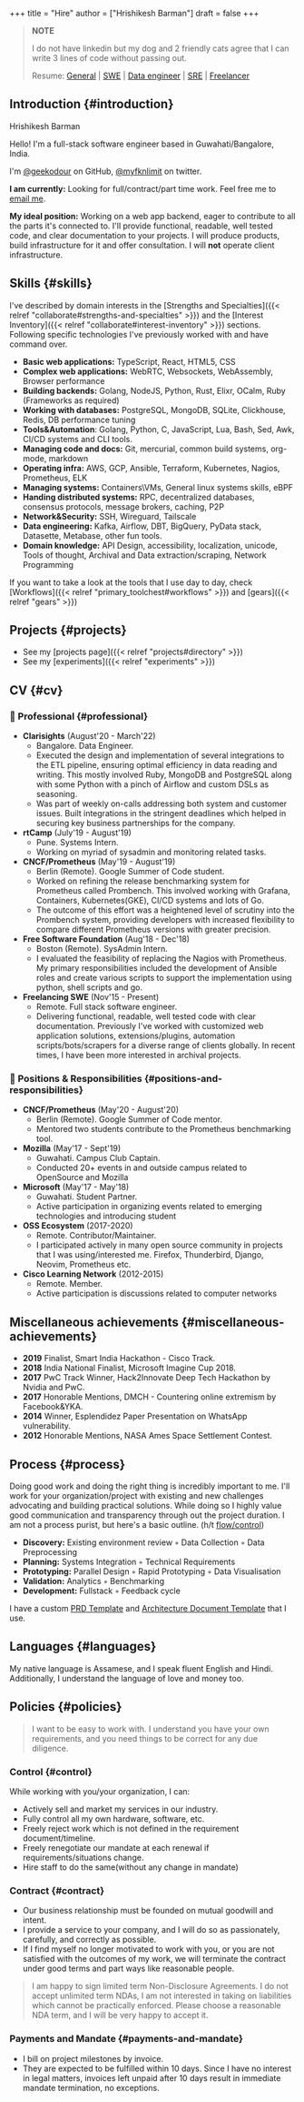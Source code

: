 +++
title = "Hire"
author = ["Hrishikesh Barman"]
draft = false
+++

<div class="book-hint warning small-text">

> **NOTE**
>
> I do not have linkedin but my dog and 2 friendly cats agree that I can write 3 lines of code without passing out.
>
> Resume: [General](/cv/hrishikesh_barman_general.pdf) | [SWE](/cv/hrishikesh_barman_fullstack.pdf) | [Data engineer](/cv/hrishikesh_barman_de.pdf) | [SRE](/cv/hrishikesh_barman_sre.pdf) | [Freelancer](/cv/hrishikesh_barman_freelance.pdf)
</div>


## Introduction {#introduction}

Hrishikesh Barman

Hello! I'm a full-stack software engineer based in Guwahati/Bangalore, India.

I'm [@geekodour](https://github.com/geekodour) on GitHub, [@myfknlimit](https://twitter.com/myfknlimit) on twitter.

**I am currently:** Looking for full/contract/part time work. Feel free me to [email me](mailto:hrishikeshbman@gmail).

**My ideal position:** Working on a web app backend, eager to contribute to all the parts it's connected to. I'll provide functional, readable, well tested code, and clear documentation to your projects. I will produce products, build infrastructure for it and offer consultation. I will **not** operate client infrastructure.


## Skills {#skills}

I've described by domain interests in the [Strengths and Specialties]({{< relref "collaborate#strengths-and-specialties" >}}) and the [Interest Inventory]({{< relref "collaborate#interest-inventory" >}}) sections. Following specific technologies I've previously worked with and have command over.

-   **Basic web applications:** TypeScript, React, HTML5, CSS
-   **Complex web applications:** WebRTC, Websockets, WebAssembly, Browser performance
-   **Building backends:** Golang, NodeJS, Python, Rust, Elixr, OCalm, Ruby (Frameworks as required)
-   **Working with databases:** PostgreSQL, MongoDB, SQLite, Clickhouse, Redis, DB performance tuning
-   **Tools&amp;Automation**: Golang, Python, C, JavaScript, Lua, Bash, Sed, Awk, CI/CD systems and CLI tools.
-   **Managing code and docs:** Git, mercurial, common build systems, org-mode, markdown
-   **Operating infra:** AWS, GCP, Ansible, Terraform, Kubernetes, Nagios, Prometheus, ELK
-   **Managing systems:** Containers\VMs, General linux systems skills, eBPF
-   **Handing distributed systems:** RPC, decentralized databases, consensus protocols, message brokers, caching, P2P
-   **Network&amp;Security:** SSH, Wireguard, Tailscale
-   **Data engineering:** Kafka, Airflow, DBT, BigQuery, PyData stack, Datasette, Metabase, other fun tools.
-   **Domain knowledge:** API Design, accessibility, localization, unicode, Tools of thought, Archival and Data extraction/scraping, Network Programming

If you want to take a look at the tools that I use day to day, check [Workflows]({{< relref "primary_toolchest#workflows" >}}) and [gears]({{< relref "gears" >}})


## Projects {#projects}

-   See my [projects page]({{< relref "projects#directory" >}})
-   See my [experiments]({{< relref "experiments" >}})


## CV {#cv}


### 💼 Professional {#professional}

-   **Clarisights** (August'20 - March'22)
    -   Bangalore. Data Engineer.
    -   Executed the design and implementation of several integrations to the ETL pipeline, ensuring optimal efficiency in data reading and writing. This mostly involved Ruby, MongoDB and PostgreSQL along with some Python with a pinch of Airflow and custom DSLs as seasoning.
    -   Was part of weekly on-calls addressing both system and customer issues. Built integrations in the stringent deadlines which helped in securing key business partnerships for the company.
-   **rtCamp** (July'19 - August'19)
    -   Pune. Systems Intern.
    -   Working on myriad of sysadmin and monitoring related tasks.
-   **CNCF/Prometheus** (May'19 - August'19)
    -   Berlin (Remote). Google Summer of Code student.
    -   Worked on refining the release benchmarking system for Prometheus called Prombench. This involved working with Grafana, Containers, Kubernetes(GKE), CI/CD systems and lots of Go.
    -   The outcome of this effort was a heightened level of scrutiny into the Prombench system, providing developers with increased flexibility to compare different Prometheus versions with greater precision.
-   **Free Software Foundation** (Aug'18 - Dec'18)
    -   Boston (Remote). SysAdmin Intern.
    -   I evaluated the feasibility of replacing the Nagios with Prometheus. My primary responsibilities included the development of Ansible roles and create various scripts to support the implementation using python, shell scripts and go.
-   **Freelancing SWE** (Nov'15 - Present)
    -   Remote. Full stack software engineer.
    -   Delivering functional, readable, well tested code with clear documentation. Previously I've worked with customized web application solutions, extensions/plugins, automation scripts/bots/scrapers for a diverse range of clients globally. In recent times, I have been more interested in archival projects.


### 🏃 Positions &amp; Responsibilities {#positions-and-responsibilities}

-   **CNCF/Prometheus** (May'20 - August'20)
    -   Berlin (Remote). Google Summer of Code mentor.
    -   Mentored two students contribute to the Prometheus benchmarking tool.
-   **Mozilla** (May'17 - Sept'19)
    -   Guwahati. Campus Club Captain.
    -   Conducted 20+ events in and outside campus related to OpenSource and Mozilla
-   **Microsoft** (May'17 - May'18)
    -   Guwahati. Student Partner.
    -   Active participation in organizing events related to emerging technologies and introducing student
-   **OSS Ecosystem** (2017-2020)
    -   Remote. Contributor/Maintainer.
    -   I participated actively in many open source community in projects that I was using/interested me. Firefox, Thunderbird, Django, Neovim, Prometheus etc.
-   **Cisco Learning Network** (2012-2015)
    -   Remote. Member.
    -   Active participation is discussions related to computer networks


## Miscellaneous achievements {#miscellaneous-achievements}

-   **2019** Finalist, Smart India Hackathon - Cisco Track.
-   **2018** India National Finalist, Microsoft Imagine Cup 2018.
-   **2017** PwC Track Winner, Hack2Innovate Deep Tech Hackathon by Nvidia and PwC.
-   **2017** Honorable Mentions, DMCH - Countering online extremism by Facebook&amp;YKA.
-   **2014** Winner, Esplendidez Paper Presentation on WhatsApp vulnerability.
-   **2012** Honorable Mentions, NASA Ames Space Settlement Contest.


## Process {#process}

Doing good work and doing the right thing is incredibly important to me. I'll work for your organization/project with existing and new challenges advocating and building practical solutions. While doing so I highly value good communication and transparency through out the project duration.
I am not a process purist, but here's a basic outline. (h/t [flow/control](https://flow-control.io/))

-   **Discovery:** Existing environment review ◦ Data Collection ◦ Data Preprocessing
-   **Planning:** Systems Integration ◦ Technical Requirements
-   **Prototyping:** Parallel Design ◦ Rapid Prototyping ◦ Data Visualisation
-   **Validation:** Analytics ◦ Benchmarking
-   **Development:** Fullstack ◦ Feedback cycle

I have a custom [PRD Template](https://blog.geekodour.org/posts/prd-template/) and [Architecture Document Template](https://blog.geekodour.org/posts/arch-template/) that I use.


## Languages {#languages}

My native language is Assamese, and I speak fluent English and Hindi. Additionally, I understand the language of love and money too.


## Policies {#policies}

<div class="book-hint info small-text">

> I want to be easy to work with. I understand you have your own requirements, and you need things to be correct for any due diligence.
</div>


### Control {#control}

While working with you/your organization, I can:

-   Actively sell and market my services in our industry.
-   Fully control all my own hardware, software, etc.
-   Freely reject work which is not defined in the requirement document/timeline.
-   Freely renegotiate our mandate at each renewal if requirements/situations change.
-   Hire staff to do the same(without any change in mandate)


### Contract {#contract}

-   Our business relationship must be founded on mutual goodwill and intent.
-   I provide a service to your company, and I will do so as passionately, carefully, and correctly as possible.
-   If I find myself no longer motivated to work with you, or you are not satisfied with the outcomes of my work, we will terminate the contract under good terms and part ways like reasonable people.

<div class="book-hint info small-text">

> I am happy to sign limited term Non-Disclosure Agreements. I do not accept unlimited term NDAs, I am not interested in taking on liabilities which cannot be practically enforced. Please choose a reasonable NDA term, and I will be very happy to accept it.
</div>


### Payments and Mandate {#payments-and-mandate}

-   I bill on project milestones by invoice.
-   They are expected to be fulfilled within 10 days. Since I have no interest in legal matters, invoices left unpaid after 10 days result in immediate mandate termination, no exceptions.
